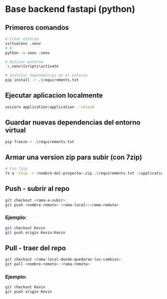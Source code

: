 # Base backend fastapi (python)

## Primeros comandos
```bash
# Crear entorno
virtualenv .venv
# O
python -m venv .venv

# Activar entorno
.\.venv\Scripts\activate

# Instalar dependencias en el entorno
pip install -r .\requirements.txt
```

## Ejecutar aplicacion localmente
```bash
uvicorn application:application --reload
```

## Guardar nuevas dependencias del entorno virtual
```bash
pip freeze > .\requirements.txt
```

## Armar una version zip para subir (con 7zip)
```bash
# Con 7zip
7z a -tzip -r <nombre-del-proyecto>.zip .\requirements.txt .\application.py .\Procfile .\.env .\api .\core .\db .\libs .\queries .\schemas .\.ebextensions
```

## Push - subrir al repo
```bash
git checkout <rama-a-subir>
git push <nombre-remoto> <rama-local>:<rama-remota>
```

### Ejemplo:
```bash
git checkout Kevin
git push origin Kevin:Kevin
```

## Pull - traer del repo
```bash
git checkout <rama-local-donde-quedaran-los-cambios>
git pull <nombre-remoto> <rama-remota>
```

### Ejemplo:
```bash
git checkout Kevin
git push origin Kevin
```